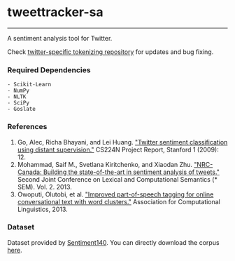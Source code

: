 # tweettracker-sa
---
A sentiment analysis tool for Twitter.

Check [twitter-specific tokenizing repository](https://github.com/myleott/ark-twokenize-py) for updates and bug fixing. 

### Required Dependencies
    - Scikit-Learn
    - NumPy
    - NLTK
    - SciPy
    - Goslate

### References
1. Go, Alec, Richa Bhayani, and Lei Huang. ["Twitter sentiment classification using distant supervision."](http://cs.stanford.edu/people/alecmgo/papers/TwitterDistantSupervision09.pdf) CS224N Project Report, Stanford 1 (2009): 12.
2. Mohammad, Saif M., Svetlana Kiritchenko, and Xiaodan Zhu. ["NRC-Canada: Building the state-of-the-art in sentiment analysis of tweets."](http://www.aclweb.org/website/old_anthology/S/S13/S13-2.pdf#page=357) Second Joint Conference on Lexical and Computational Semantics (* SEM). Vol. 2. 2013.
3. Owoputi, Olutobi, et al. ["Improved part-of-speech tagging for online conversational text with word clusters."](http://repository.cmu.edu/cgi/viewcontent.cgi?article=1039&context=lti) Association for Computational Linguistics, 2013.

### Dataset
Dataset provided by [Sentiment140](http://help.sentiment140.com/for-students/). You can directly download the corpus [here](http://cs.stanford.edu/people/alecmgo/trainingandtestdata.zip).